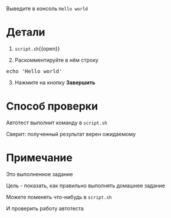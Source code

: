 Выведите в консоль `Hello world`

# Детали

1) `script.sh`{{open}}

2) Раскомментируйте в нём строку 

<pre class="file" data-filename="./script.sh" data-target="insert" data-marker="# echo 'Hello world'">
echo 'Hello world'
</pre>

3) Нажмите на кнопку **Завершить**

# Способ проверки

Автотест выполнит команду в `script.sh`

Сверит: полученный результат верен ожидаемому

# Примечание

Это выполненное задание

Цель - показать, как правильно выполнять домашнее задание

Можете поменять что-нибудь в `script.sh`

И проверить работу автотеста